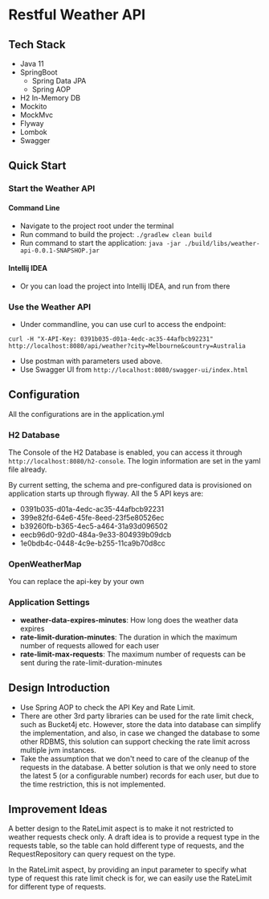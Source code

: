 # Restful Weather API

## Tech Stack

* Java 11
* SpringBoot
    * Spring Data JPA
    * Spring AOP
* H2 In-Memory DB
* Mockito
* MockMvc
* Flyway
* Lombok
* Swagger

## Quick Start

### Start the Weather API

#### Command Line

* Navigate to the project root under the terminal
* Run command to build the project:
  `./gradlew clean build`
* Run command to start the application:
  `java -jar ./build/libs/weather-api-0.0.1-SNAPSHOP.jar`

#### Intellij IDEA

* Or you can load the project into Intellij IDEA, and run from there

### Use the Weather API

* Under commandline, you can use curl to access the endpoint:

`curl -H "X-API-Key: 0391b035-d01a-4edc-ac35-44afbcb92231"  http://localhost:8080/api/weather?city=Melbourne&country=Australia`

* Use postman with parameters used above.
* Use Swagger UI from `http://localhost:8080/swagger-ui/index.html`

## Configuration

All the configurations are in the application.yml

### H2 Database

The Console of the H2 Database is enabled, you can access it through `http://localhost:8080/h2-console`. The login
information are set in the yaml file already.

By current setting, the schema and pre-configured data is provisioned on application starts up through flyway. All the 5
API keys are:

- 0391b035-d01a-4edc-ac35-44afbcb92231
- 399e82fd-64e6-45fe-8eed-23f5e80526ec
- b39260fb-b365-4ec5-a464-31a93d096502
- eecb96d0-92d0-484a-9e33-804939b09dcb
- 1e0bdb4c-0448-4c9e-b255-11ca9b70d8cc

### OpenWeatherMap

You can replace the api-key by your own

### Application Settings

- __weather-data-expires-minutes__: How long does the weather data expires
- __rate-limit-duration-minutes__: The duration in which the maximum number of requests allowed for each user
- __rate-limit-max-requests__: The maximum number of requests can be sent during the rate-limit-duration-minutes

## Design Introduction

* Use Spring AOP to check the API Key and Rate Limit.
* There are other 3rd party libraries can be used for the rate limit check, such as Bucket4j etc. However, store the
  data into database can simplify the implementation, and also, in case we changed the database to some other RDBMS,
  this solution can support checking the rate limit across multiple jvm instances.
* Take the assumption that we don't need to care of the cleanup of the requests in the database. A better solution is
  that we only need to store the latest 5 (or a configurable number) records for each user, but due to the time
  restriction, this is not implemented.

## Improvement Ideas

A better design to the RateLimit aspect is to make it not restricted to weather requests check only. A draft idea is to
provide a request type in the requests table, so the table can hold different type of requests, and the
RequestRepository can query request on the type.

In the RateLimit aspect, by providing an input parameter to specify what type of request this rate limit check is for,
we can easily use the RateLimit for different type of requests.
